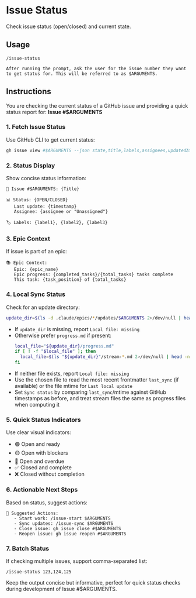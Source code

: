 # Issue Status

Check issue status (open/closed) and current state.

## Usage
```
/issue-status

After running the prompt, ask the user for the issue number they want to get status for. This will be referred to as $ARGUMENTS.
```

## Instructions

You are checking the current status of a GitHub issue and providing a quick status report for: **Issue #$ARGUMENTS**

### 1. Fetch Issue Status
Use GitHub CLI to get current status:
```bash
gh issue view #$ARGUMENTS --json state,title,labels,assignees,updatedAt
```

### 2. Status Display
Show concise status information:
```
🎫 Issue #$ARGUMENTS: {Title}

📊 Status: {OPEN/CLOSED}
   Last update: {timestamp}
   Assignee: {assignee or "Unassigned"}

🏷️ Labels: {label1}, {label2}, {label3}
```

### 3. Epic Context
If issue is part of an epic:
```
📚 Epic Context:
   Epic: {epic_name}
   Epic progress: {completed_tasks}/{total_tasks} tasks complete
   This task: {task_position} of {total_tasks}
```

### 4. Local Sync Status

Check for an update directory:
```bash
update_dir=$(ls -d .claude/epics/*/updates/$ARGUMENTS 2>/dev/null | head -n1)
```
- If `update_dir` is missing, report `Local file: missing`
- Otherwise prefer `progress.md` if present:
  ```bash
  local_file="${update_dir}/progress.md"
  if [ ! -f "$local_file" ]; then
    local_file=$(ls "${update_dir}"/stream-*.md 2>/dev/null | head -n1)
  fi
  ```
- If neither file exists, report `Local file: missing`
- Use the chosen file to read the most recent frontmatter `last_sync` (if available) or the file mtime for `Last local update`
- Set `Sync status` by comparing `last_sync`/mtime against GitHub timestamps as before, and treat stream files the same as progress files when computing it

### 5. Quick Status Indicators
Use clear visual indicators:
- 🟢 Open and ready
- 🟡 Open with blockers
- 🔴 Open and overdue
- ✅ Closed and complete
- ❌ Closed without completion

### 6. Actionable Next Steps
Based on status, suggest actions:
```
🚀 Suggested Actions:
   - Start work: /issue-start $ARGUMENTS
   - Sync updates: /issue-sync $ARGUMENTS
   - Close issue: gh issue close #$ARGUMENTS
   - Reopen issue: gh issue reopen #$ARGUMENTS
```

### 7. Batch Status
If checking multiple issues, support comma-separated list:
```
/issue-status 123,124,125
```

Keep the output concise but informative, perfect for quick status checks during development of Issue #$ARGUMENTS.
